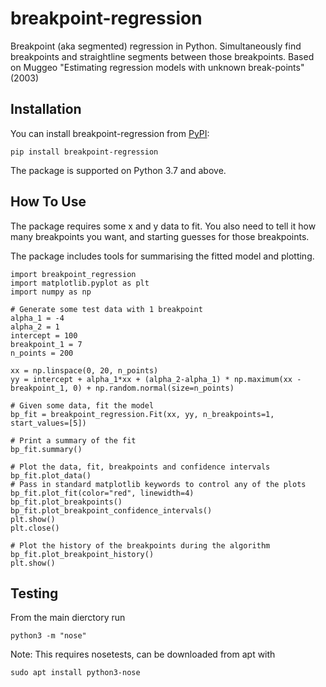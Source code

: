 # breakpoint-regression

Breakpoint (aka segmented) regression in Python. Simultaneously find breakpoints and straightline segments between those breakpoints. Based on Muggeo "Estimating regression models with unknown break-points" (2003)


## Installation

You can install breakpoint-regression from [PyPI](https://pypi.org/project/breakpoint-regression/):

    pip install breakpoint-regression

The package is supported on Python 3.7 and above.

## How To Use

The package requires some x and y data to fit. You also need to tell it how many breakpoints you want, and starting guesses for those breakpoints. 

The package includes tools for summarising the fitted model and plotting.

	import breakpoint_regression
	import matplotlib.pyplot as plt
	import numpy as np

	# Generate some test data with 1 breakpoint
	alpha_1 = -4
	alpha_2 = 1
	intercept = 100
	breakpoint_1 = 7
	n_points = 200

	xx = np.linspace(0, 20, n_points)
	yy = intercept + alpha_1*xx + (alpha_2-alpha_1) * np.maximum(xx - breakpoint_1, 0) + np.random.normal(size=n_points)

	# Given some data, fit the model
	bp_fit = breakpoint_regression.Fit(xx, yy, n_breakpoints=1, start_values=[5])

	# Print a summary of the fit
	bp_fit.summary()

	# Plot the data, fit, breakpoints and confidence intervals
	bp_fit.plot_data()
	# Pass in standard matplotlib keywords to control any of the plots
	bp_fit.plot_fit(color="red", linewidth=4) 
	bp_fit.plot_breakpoints()
	bp_fit.plot_breakpoint_confidence_intervals()
	plt.show()
	plt.close()

	# Plot the history of the breakpoints during the algorithm 
	bp_fit.plot_breakpoint_history()
	plt.show()

## Testing

From the main dierctory run 
	
	python3 -m "nose"

Note: This requires nosetests, can be downloaded from apt with

	sudo apt install python3-nose
